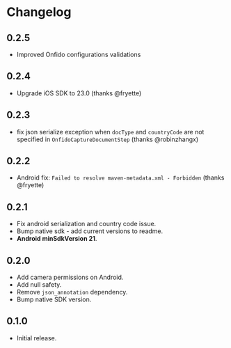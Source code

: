 # Changelog

## 0.2.5
- Improved Onfido configurations validations

## 0.2.4

- Upgrade iOS SDK to 23.0 (thanks @fryette)

## 0.2.3

- fix json serialize exception when `docType` and `countryCode` are not specified in `OnfidoCaptureDocumentStep` (thanks @robinzhangx)

## 0.2.2

- Android fix: `Failed to resolve maven-metadata.xml - Forbidden` (thanks @fryette)

## 0.2.1

- Fix android serialization and country code issue.
- Bump native sdk - add current versions to readme.
- **Android minSdkVersion 21**.

## 0.2.0

- Add camera permissions on Android.
- Add null safety.
- Remove `json_annotation` dependency.
- Bump native SDK version.

## 0.1.0

- Initial release.
